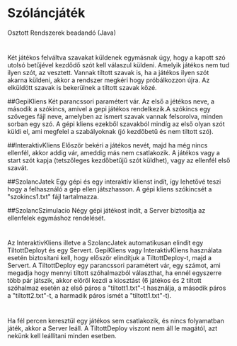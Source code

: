 # Szóláncjáték
Osztott Rendszerek beadandó (Java)
#
Két játékos felváltva szavakat küldenek egymásnak úgy, hogy a kapott szó utolsó betűjével kezdődő szót kell válaszul küldeni. Amelyik játékos nem tud ilyen szót, az vesztett. Vannak tiltott szavak is, ha a játékos ilyen szót akarna küldeni, akkor a rendszer megkéri hogy próbálkozzon újra. Az elküldött szavak is bekerülnek a tiltott szavak közé.

##GepiKliens
Két parancssori paramétert vár. Az első a jétékos neve, a második a szókincs, amivel a gepi játékos rendelkezik.A szókincs egy szöveges fájl neve, amelyben az ismert szavak vannak felsorolva, minden sorban egy szó. A gépi kliens  ezekből szavakból mindíg az első olyan szót küldi el, ami megfelel a szabályoknak (jó kezdőbetű és nem tiltott szó).  

##InteraktivKliens
Először bekéri a játékos nevét, majd ha még nincs ellenfél, akkor addig vár, ameddig más nem csatlakozik. A játékos vagy a start szót kapja (tetszőleges kezdőbetűjű szót küldhet), vagy az ellenfél első szavát.

##SzolancJatek
Egy gépi és egy interaktív klienst indít, így lehetővé teszi hogy a felhasználó a gép ellen játszhasson. A gépi kliens szókincsét a "szokincs1.txt" fájl tartalmazza.

##SzolancSzimulacio
Négy gépi játékost indít, a Server biztosítja az ellenfelek egymáshoz rendelését.

#
#
#
Az InteraktivKliens illetve a SzolancJatek automatikusan elindít egy TiltottDeployt és egy Servert. GepiKliens vagy InteraktivKliens használata esetén biztosítani kell, hogy először elindítjuk a TiltottDeploy-t, majd a Servert. A TiltottDeploy egy parancssori paramétert vár, egy számot, ami megadja hogy mennyi tiltott szóhalmazból választhat, ha ennél egyszerre több pár játszik, akkor előről kezdi a kiosztást (6 játékos és 2 tiltott szóhalmaz esetén az első páros a "tiltott1.txt"-t használja, a második páros a "tiltott2.txt"-t, a harmadik páros ismét a "tiltott1.txt"-t).
#
#
Ha fél percen keresztül egy játékos sem csatlakozik, és nincs folyamatban játék, akkor a Server leáll. A TiltottDeploy viszont nem áll le magától, azt nekünk kell leállítani minden esetben.
